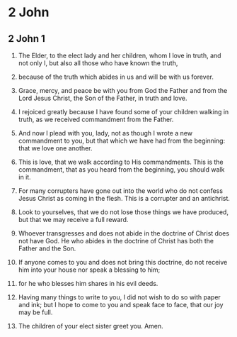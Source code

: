 # 2 John

## 2 John 1

1. The Elder, to the elect lady and her children, whom I love in truth, and not only I, but also all those who have known the truth,

2. because of the truth which abides in us and will be with us forever.

3. Grace, mercy, and peace be with you from God the Father and from the Lord Jesus Christ, the Son of the Father, in truth and love.

4. I rejoiced greatly because I have found some of your children walking in truth, as we received commandment from the Father.

5. And now I plead with you, lady, not as though I wrote a new commandment to you, but that which we have had from the beginning: that we love one another.

6. This is love, that we walk according to His commandments. This is the commandment, that as you heard from the beginning, you should walk in it.

7. For many corrupters have gone out into the world who do not confess Jesus Christ as coming in the flesh. This is a corrupter and an antichrist.

8. Look to yourselves, that we do not lose those things we have produced, but that we may receive a full reward.

9. Whoever transgresses and does not abide in the doctrine of Christ does not have God. He who abides in the doctrine of Christ has both the Father and the Son.

10. If anyone comes to you and does not bring this doctrine, do not receive him into your house nor speak a blessing to him;

11. for he who blesses him shares in his evil deeds.

12. Having many things to write to you, I did not wish to do so with paper and ink; but I hope to come to you and speak face to face, that our joy may be full.

13. The children of your elect sister greet you. Amen.

